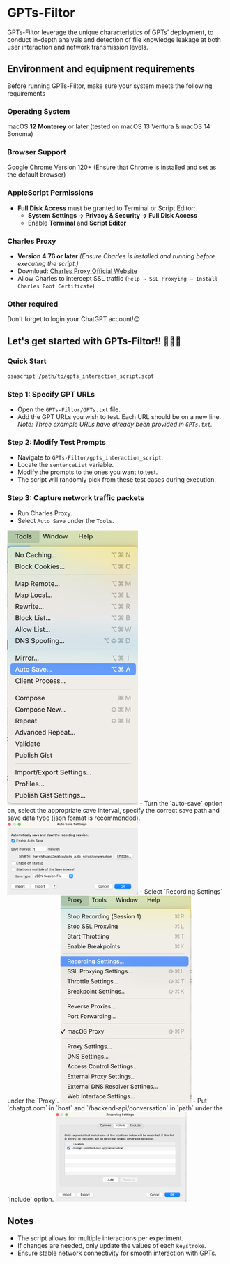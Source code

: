 # GPTs-Filtor
GPTs-Filtor leverage the unique characteristics of GPTs’ deployment, to conduct in-depth analysis and detection of file knowledge leakage at both user interaction and network transmission levels.

## Environment and equipment requirements
Before running GPTs-Filtor, make sure your system meets the following requirements
### Operating System
macOS **12 Monterey** or later (tested on macOS 13 Ventura & macOS 14 Sonoma)
### Browser Support
Google Chrome Version 120+ (Ensure that Chrome is installed and set as the default browser)
### AppleScript Permissions
- **Full Disk Access** must be granted to Terminal or Script Editor:
  - **System Settings → Privacy & Security → Full Disk Access**  
  - Enable **Terminal** and **Script Editor** 
### Charles Proxy
- **Version 4.76 or later** *(Ensure Charles is installed and running before executing the script.)*
- Download: [Charles Proxy Official Website](https://www.charlesproxy.com/download/latest-release/)
- Allow Charles to intercept SSL traffic (`Help → SSL Proxying → Install Charles Root Certificate`)

### Other required
Don't forget to login your ChatGPT account!😊

## Let's get started with GPTs-Filtor!! 🚀🚀🚀
### Quick Start
```bash
osascript /path/to/gpts_interaction_script.scpt
```
### Step 1: Specify GPT URLs
- Open the `GPTs-Filtor/GPTs.txt` file.
- Add the GPT URLs you wish to test. Each URL should be on a new line.
  *Note: Three example URLs have already been provided in `GPTs.txt`.*

### Step 2: Modify Test Prompts
- Navigate to `GPTs-Filtor/gpts_interaction_script`.
- Locate the `sentenceList` variable.
- Modify the prompts to the ones you want to test.
- The script will randomly pick from these test cases during execution.


### Step 3: Capture network traffic packets
- Run Charles Proxy.
- Select `Auto Save` under the `Tools`.
<img src="https://github.com/UQ-Trust-Lab/GPTs-Filtor/blob/main/assets/tool.png" width="300px">
- Turn the `auto-save` option on, select the appropriate save interval, specify the correct save path and save data type (json format is recommended).
<img src="https://github.com/UQ-Trust-Lab/GPTs-Filtor/blob/main/assets/auto_save.png" width="300px">
- Select `Recording Settings` under the `Proxy`.
<img src="https://github.com/UQ-Trust-Lab/GPTs-Filtor/blob/main/assets/proxy.png" width="300px">
- Put `chatgpt.com` in `host` and `/backend-api/conversation` in `path` under the `include` option.
<img src="https://github.com/UQ-Trust-Lab/GPTs-Filtor/blob/main/assets/gpt_conversation.png" width="300px"> 

## Notes
- The script allows for multiple interactions per experiment.
- If changes are needed, only update the values of each `keystroke`.
- Ensure stable network connectivity for smooth interaction with GPTs.
